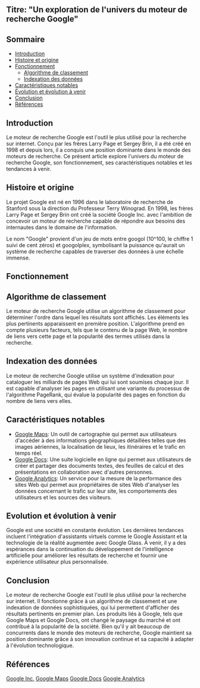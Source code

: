  Titre: "Un exploration de l'univers du moteur de recherche Google"
   -------------------------------

   Sommaire
   --------

   - [Introduction](#introduction)
   - [Histoire et origine](#histoire-et-origine)
   - [Fonctionnement](#fonctionnement)
      * [Algorithme de classement](#algorithme-de-classement)
      * [Indexation des données](#indexation-des-donnees)
   - [Caractéristiques notables](#caracteristiques-notables)
   - [Évolution et évolution à venir](#evolution-et-evolution-a-venir)
   - [Conclusion](#conclusion)
   - [Références](#références)

   <a name="introduction"></a>

   Introduction
   ------------

   Le moteur de recherche Google est l'outil le plus utilisé pour la recherche sur internet. Conçu par les frères Larry Page et Sergey Brin, il a été créé en 1998 et depuis lors, il a conquis une position dominante dans le monde des moteurs de recherche. Ce présent article explore l'univers du moteur de recherche Google, son fonctionnement, ses caractéristiques notables et les tendances à venir.

   <a name="histoire-et-origine"></a>

   Histoire et origine
   -------------------

   Le projet Google est né en 1996 dans le laboratoire de recherche de Stanford sous la direction du Professeur Terry Winograd. En 1998, les frères Larry Page et Sergey Brin ont créé la société Google Inc. avec l'ambition de concevoir un moteur de recherche capable de répondre aux besoins des internautes dans le domaine de l'information.

   Le nom "Google" provient d'un jeu de mots entre googol (10^100, le chiffre 1 suivi de cent zéros) et googolplex, symbolisant la puissance qu'aurait un système de recherche capables de traverser des données à une échelle immense.

   <a name="fonctionnement"></a>

   Fonctionnement
   --------------

   <a name="algorithme-de-classement"></a>

   Algorithme de classement
   -----------------------

   Le moteur de recherche Google utilise un algorithme de classement pour déterminer l'ordre dans lequel les résultats sont affichés. Les éléments les plus pertinents apparaissent en première position. L'algorithme prend en compte plusieurs facteurs, tels que le contenu de la page Web, le nombre de liens vers cette page et la popularité des termes utilisés dans la recherche.

   <a name="indexation-des-donnees"></a>

   Indexation des données
   ----------------------

   Le moteur de recherche Google utilise un système d'indexation pour cataloguer les milliards de pages Web qui lui sont soumises chaque jour. Il est capable d'analyser les pages en utilisant une variante du processus de l'algorithme PageRank, qui évalue la popularité des pages en fonction du nombre de liens vers elles.

   <a name="caracteristiques-notables"></a>

   Caractéristiques notables
   -------------------------

   - [Google Maps](https://www.google.com/maps): Un outil de cartographie qui permet aux utilisateurs d'accéder à des informations géographiques détaillées telles que des images aériennes, la localisation de lieux, les itinéraires et le trafic en temps réel.
   - [Google Docs](https://docs.google.com/): Une suite logicielle en ligne qui permet aux utilisateurs de créer et partager des documents textes, des feuilles de calcul et des présentations en collaboration avec d'autres personnes.
   - [Google Analytics](https://analytics.google.com/): Un service pour la mesure de la performance des sites Web qui permet aux propriétaires de sites Web d'analyser les données concernant le trafic sur leur site, les comportements des utilisateurs et les sources des visiteurs.
   <a name="evolution-et-evolution-a-venir"></a>

   Evolution et évolution à venir
   ------------------------------

   Google est une société en constante évolution. Les dernières tendances incluent l'intégration d'assistants virtuels comme le Google Assistant et la technologie de la réalité augmentée avec Google Glass. À venir, il y a des espérances dans la continuation du développement de l'intelligence artificielle pour améliorer les résultats de recherche et fournir une expérience utilisateur plus personnalisée.

   <a name="conclusion"></a>

   Conclusion
   ----------

   Le moteur de recherche Google est l'outil le plus utilisé pour la recherche sur internet. Il fonctionne grâce à un algorithme de classement et une indexation de données sophistiquées, qui lui permettent d'afficher des résultats pertinents en premier plan. Les produits liés à Google, tels que Google Maps et Google Docs, ont changé le paysage du marché et ont contribué à la popularité de la société. Bien qu'il y ait beaucoup de concurrents dans le monde des moteurs de recherche, Google maintient sa position dominante grâce à son innovation continue et sa capacité à adapter à l'évolution technologique.

   <a name="références"></a>

   Références
   ----------

   [Google Inc.](https://www.google.com/)
   [Google Maps](https://www.google.com/maps)
   [Google Docs](https://docs.google.com/)
   [Google Analytics](https://analytics.google.com/)